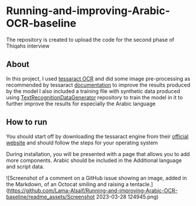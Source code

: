 # Running-and-improving-Arabic-OCR-baseline
The repository is created to upload the code for the second phase of Thiqahs interview  

## About 

In this project, I used [tessaract OCR](https://github.com/tesseract-ocr/tesseract#about) and did some image pre-processing as recommended by tessaract [documentation](https://tesseract-ocr.github.io/tessdoc/ImproveQuality.html) to improve the results produced by the model I also included a training file with synthetic data produced using [TextRecognitionDataGenerator](https://github.com/Belval/TextRecognitionDataGenerator) repository to train the model in it to further improve the results for especially the Arabic language 

## How to run 

You should start off by downloading the tessaract engine from their [official website](https://tesseract-ocr.github.io/tessdoc/Installation.html) and should follow the steps for your operating system 

During installation, you will be presented with a page that allows you to add more components. Arabic should be included in the Additional language and script data.

![Screenshot of a comment on a GitHub issue showing an image, added in the Markdown, of an Octocat smiling and raising a tentacle.](https://github.com/Lama-Alsaif/Running-and-improving-Arabic-OCR-baseline/readme_assets/Screenshot 2023-03-28 124945.png)






